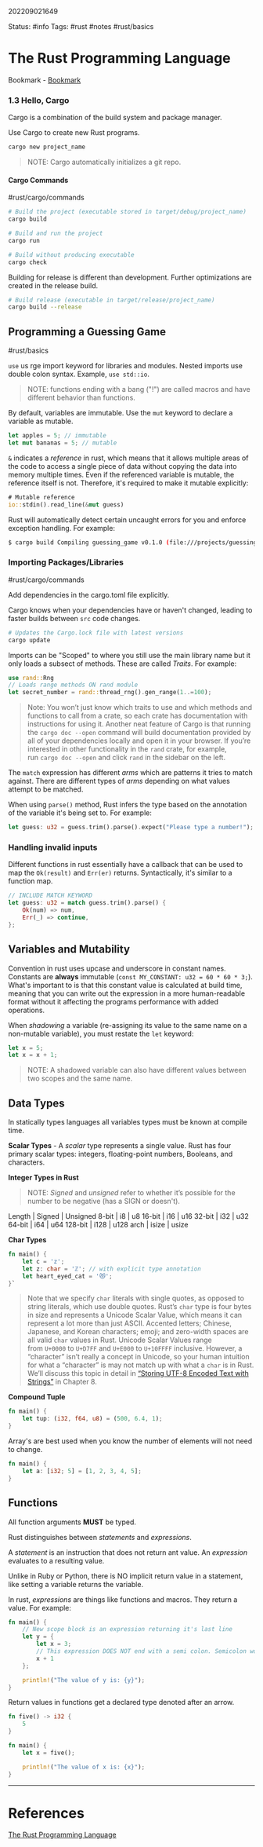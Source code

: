 202209021649

Status: #info 
Tags: #rust #notes #rust/basics

# The Rust Programming Language 

Bookmark - [Bookmark](https://doc.rust-lang.org/book/ch03-04-comments.html)

### 1.3 Hello, Cargo

Cargo is a combination of the build system and package manager. 

Use Cargo to create new Rust programs.

```sh
cargo new project_name
```

> NOTE: Cargo automatically initializes a git repo. 

#### Cargo Commands
#rust/cargo/commands

```sh
# Build the project (executable stored in target/debug/project_name)
cargo build

# Build and run the project
cargo run

# Build without producing executable
cargo check
```

Building for release is different than development. Further optimizations are created in the release build.

```sh
# Build release (executable in target/release/project_name)
cargo build --release
```

## Programming a Guessing Game
#rust/basics

`use` us rge import keyword for libraries and modules. Nested imports use double colon syntax. Example, `use std::io`.

> NOTE: functions ending with a bang ("!") are called macros and have different behavior than functions.

By default, variables are immutable. Use the `mut` keyword to declare a variable as mutable.

```rust
let apples = 5; // immutable
let mut bananas = 5; // mutable
```

`&` indicates a *reference* in rust, which means that it allows multiple areas of the code to access a single piece of data without copying the data into memory multiple times.  Even if the referenced variable is mutable, the reference itself is not. Therefore, it's required to make it mutable explicitly:

```rust
# Mutable reference
io::stdin().read_line(&mut guess)
```

Rust will automatically detect certain uncaught errors for you and enforce exception handling. For example:

```sh
$ cargo build Compiling guessing_game v0.1.0 (file:///projects/guessing_game) warning: unused `Result` that must be used --> src/main.rs:10:5 | 10 | io::stdin().read_line(&mut guess); | ^^^^^^^^^^^^^^^^^^^^^^^^^^^^^^^^^^ | = note: `#[warn(unused_must_use)]` on by default = note: this `Result` may be an `Err` variant, which should be handled warning: `guessing_game` (bin "guessing_game") generated 1 warning Finished dev [unoptimized + debuginfo] target(s) in 0.59s
```

### Importing Packages/Libraries
#rust/cargo/commands 

Add dependencies in the cargo.toml file explicitly.

Cargo knows when your dependencies have or haven't changed, leading to faster builds between `src` code changes.

```sh
# Updates the Cargo.lock file with latest versions
cargo update
```

Imports can be "Scoped" to where you still use the main library name but it only loads a subsect of methods. These are called *Traits*. For example:

```rust
use rand::Rng
// Loads range methods ON rand module
let secret_number = rand::thread_rng().gen_range(1..=100);
```

> Note: You won’t just know which traits to use and which methods and functions to call from a crate, so each crate has documentation with instructions for using it. Another neat feature of Cargo is that running the `cargo doc --open` command will build documentation provided by all of your dependencies locally and open it in your browser. If you’re interested in other functionality in the `rand` crate, for example, run `cargo doc --open` and click `rand` in the sidebar on the left.

The `match` expression has different *arms* which are patterns it tries to match against. There are different types of *arms* depending on what values attempt to be matched.

When using `parse()` method, Rust infers the type based on the annotation of the variable it's being set to. For example:

```rust
let guess: u32 = guess.trim().parse().expect("Please type a number!");
```

### Handling invalid inputs

Different functions in rust essentially have a callback that can be used to map the `Ok(result)` and `Err(er)` returns. Syntactically, it's similar to a function map.

```rust
// INCLUDE MATCH KEYWORD
let guess: u32 = match guess.trim().parse() { 
	Ok(num) => num, 
	Err(_) => continue, 
};
```

## Variables and Mutability

Convention in rust uses upcase and underscore in constant names. Constants are **always** immutable (`const MY_CONSTANT: u32 = 60 * 60 * 3;`). What's important to is that this constant value is calculated at build time, meaning that you can write out the expression in a more human-readable format without it affecting the programs performance with added operations.

When *shadowing* a variable (re-assigning its value to the same name on a non-mutable variable), you must restate the `let` keyword:

```rust
let x = 5;
let x = x + 1;
```

> NOTE: A shadowed variable can also have different values between two scopes and the same name.

## Data Types

In statically types languages all variables types must be known at compile time.

**Scalar Types** - A _scalar_ type represents a single value. Rust has four primary scalar types: integers, floating-point numbers, Booleans, and characters.

**Integer Types in Rust**

> NOTE: _Signed_ and _unsigned_ refer to whether it’s possible for the number to be negative (has a SIGN or doesn't).

Length | Signed | Unsigned
8-bit | i8 | u8
16-bit |	 i16 |	u16
32-bit	| i32 | u32
64-bit	| i64	| u64
128-bit |	i128 | u128
arch	| isize | usize

**Char Types**

```rust
fn main() {     
	let c = 'z';     
	let z: char = 'ℤ'; // with explicit type annotation     
	let heart_eyed_cat = '😻'; 
}`
```

>Note that we specify `char` literals with single quotes, as opposed to string literals, which use double quotes. Rust’s `char` type is four bytes in size and represents a Unicode Scalar Value, which means it can represent a lot more than just ASCII. Accented letters; Chinese, Japanese, and Korean characters; emoji; and zero-width spaces are all valid `char` values in Rust. Unicode Scalar Values range from `U+0000` to `U+D7FF` and `U+E000` to `U+10FFFF` inclusive. However, a “character” isn’t really a concept in Unicode, so your human intuition for what a “character” is may not match up with what a `char` is in Rust. We’ll discuss this topic in detail in [“Storing UTF-8 Encoded Text with Strings”](https://doc.rust-lang.org/book/ch08-02-strings.html#storing-utf-8-encoded-text-with-strings) in Chapter 8.

**Compound Tuple**
```rust
fn main() {
    let tup: (i32, f64, u8) = (500, 6.4, 1);
}
```

Array's are best used when you know the number of elements will not need to change.

```rust
fn main() {
	let a: [i32; 5] = [1, 2, 3, 4, 5];
}
```

## Functions

All function arguments **MUST** be typed. 

Rust distinguishes between *statements* and *expressions*.

A *statement* is an instruction that does not return ant value. An *expression* evaluates to a resulting value.

Unlike in Ruby or Python, there is NO implicit return value in a statement, like setting a variable returns the variable.

In rust, *expressions* are things like functions and macros. They return a value. For example:

```rust
fn main() {
	// New scope block is an expression returning it's last line
	let y = {
        let x = 3;
        // This expression DOES NOT end with a semi colon. Semicolon would denote it as a statement.
        x + 1
    };

    println!("The value of y is: {y}");
}
```

Return values in functions get a declared type denoted after an arrow.

```rust
fn five() -> i32 {
    5
}

fn main() {
    let x = five();

    println!("The value of x is: {x}");
}
```

___
# References
[The Rust Programming Language](https://doc.rust-lang.org/book/ch01-03-hello-cargo.html#hello-cargo)
